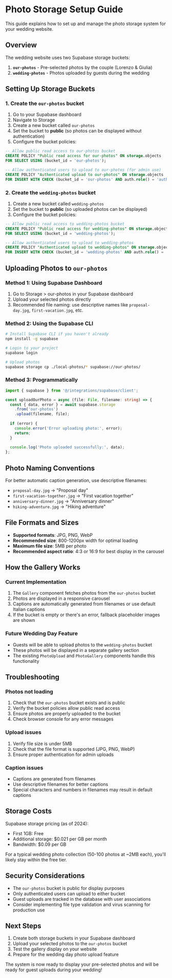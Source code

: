 # Photo Storage Setup Guide

This guide explains how to set up and manage the photo storage system for your wedding website.

## Overview

The wedding website uses two Supabase storage buckets:

1. **`our-photos`** - Pre-selected photos by the couple (Lorenzo & Giulia)
2. **`wedding-photos`** - Photos uploaded by guests during the wedding

## Setting Up Storage Buckets

### 1. Create the `our-photos` bucket

1. Go to your Supabase dashboard
2. Navigate to Storage
3. Create a new bucket called `our-photos`
4. Set the bucket to **public** (so photos can be displayed without authentication)
5. Configure the bucket policies:

```sql
-- Allow public read access to our-photos bucket
CREATE POLICY "Public read access for our-photos" ON storage.objects
FOR SELECT USING (bucket_id = 'our-photos');

-- Allow authenticated users to upload to our-photos (for admin use)
CREATE POLICY "Authenticated upload to our-photos" ON storage.objects
FOR INSERT WITH CHECK (bucket_id = 'our-photos' AND auth.role() = 'authenticated');
```

### 2. Create the `wedding-photos` bucket

1. Create a new bucket called `wedding-photos`
2. Set the bucket to **public** (so uploaded photos can be displayed)
3. Configure the bucket policies:

```sql
-- Allow public read access to wedding-photos bucket
CREATE POLICY "Public read access for wedding-photos" ON storage.objects
FOR SELECT USING (bucket_id = 'wedding-photos');

-- Allow authenticated users to upload to wedding-photos
CREATE POLICY "Authenticated upload to wedding-photos" ON storage.objects
FOR INSERT WITH CHECK (bucket_id = 'wedding-photos' AND auth.role() = 'authenticated');
```

## Uploading Photos to `our-photos`

### Method 1: Using Supabase Dashboard
1. Go to Storage > our-photos in your Supabase dashboard
2. Upload your selected photos directly
3. Recommended file naming: use descriptive names like `proposal-day.jpg`, `first-vacation.jpg`, etc.

### Method 2: Using the Supabase CLI
```bash
# Install Supabase CLI if you haven't already
npm install -g supabase

# Login to your project
supabase login

# Upload photos
supabase storage cp ./local-photos/* supabase://our-photos/
```

### Method 3: Programmatically
```typescript
import { supabase } from '@/integrations/supabase/client';

const uploadOurPhoto = async (file: File, filename: string) => {
  const { data, error } = await supabase.storage
    .from('our-photos')
    .upload(filename, file);
    
  if (error) {
    console.error('Error uploading photo:', error);
    return;
  }
  
  console.log('Photo uploaded successfully:', data);
};
```

## Photo Naming Conventions

For better automatic caption generation, use descriptive filenames:

- `proposal-day.jpg` → "Proposal day"
- `first-vacation-together.jpg` → "First vacation together"
- `anniversary-dinner.jpg` → "Anniversary dinner"
- `hiking-adventure.jpg` → "Hiking adventure"

## File Formats and Sizes

- **Supported formats**: JPG, PNG, WebP
- **Recommended size**: 800-1200px width for optimal loading
- **Maximum file size**: 5MB per photo
- **Recommended aspect ratio**: 4:3 or 16:9 for best display in the carousel

## How the Gallery Works

### Current Implementation
1. The `Gallery` component fetches photos from the `our-photos` bucket
2. Photos are displayed in a responsive carousel
3. Captions are automatically generated from filenames or use default Italian captions
4. If the bucket is empty or there's an error, fallback placeholder images are shown

### Future Wedding Day Feature
- Guests will be able to upload photos to the `wedding-photos` bucket
- These photos will be displayed in a separate gallery section
- The existing `PhotoUpload` and `PhotoGallery` components handle this functionality

## Troubleshooting

### Photos not loading
1. Check that the `our-photos` bucket exists and is public
2. Verify the bucket policies allow public read access
3. Ensure photos are properly uploaded to the bucket
4. Check browser console for any error messages

### Upload issues
1. Verify file size is under 5MB
2. Check that the file format is supported (JPG, PNG, WebP)
3. Ensure proper authentication for admin uploads

### Caption issues
- Captions are generated from filenames
- Use descriptive filenames for better captions
- Special characters and numbers in filenames may result in default captions

## Storage Costs

Supabase storage pricing (as of 2024):
- First 1GB: Free
- Additional storage: $0.021 per GB per month
- Bandwidth: $0.09 per GB

For a typical wedding photo collection (50-100 photos at ~2MB each), you'll likely stay within the free tier.

## Security Considerations

- The `our-photos` bucket is public for display purposes
- Only authenticated users can upload to either bucket
- Guest uploads are tracked in the database with user associations
- Consider implementing file type validation and virus scanning for production use

## Next Steps

1. Create both storage buckets in your Supabase dashboard
2. Upload your selected photos to the `our-photos` bucket
3. Test the gallery display on your website
4. Prepare for the wedding day photo upload feature

The system is now ready to display your pre-selected photos and will be ready for guest uploads during your wedding! 